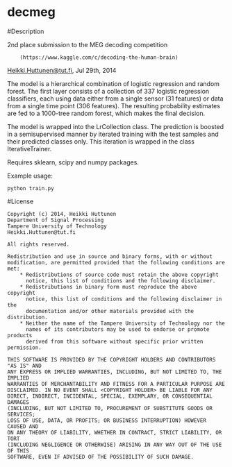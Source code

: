 decmeg
======
#Description

2nd place submission to the MEG decoding competition

        (https://www.kaggle.com/c/decoding-the-human-brain)

   Heikki.Huttunen@tut.fi, Jul 29th, 2014

   The model is a hierarchical combination of logistic regression and 
   random forest. The first layer consists of a collection of 337 logistic 
   regression classifiers, each using data either from a single sensor 
   (31 features) or data from a single time point (306 features). The 
   resulting probability estimates are fed to a 1000-tree random forest, 
   which makes the final decision. 
   
   The model is wrapped into the LrCollection class.
   The prediction is boosted in a semisupervised manner by
   iterated training with the test samples and their predicted classes
   only. This iteration is wrapped in the class IterativeTrainer.
   
   Requires sklearn, scipy and numpy packages.

   Example usage:

```
python train.py
```
   
#License

```
Copyright (c) 2014, Heikki Huttunen 
Department of Signal Processing
Tampere University of Technology
Heikki.Huttunen@tut.fi

All rights reserved.

Redistribution and use in source and binary forms, with or without
modification, are permitted provided that the following conditions are met:
    * Redistributions of source code must retain the above copyright
      notice, this list of conditions and the following disclaimer.
    * Redistributions in binary form must reproduce the above copyright
      notice, this list of conditions and the following disclaimer in the
      documentation and/or other materials provided with the distribution.
    * Neither the name of the Tampere University of Technology nor the
      names of its contributors may be used to endorse or promote products
      derived from this software without specific prior written permission.

THIS SOFTWARE IS PROVIDED BY THE COPYRIGHT HOLDERS AND CONTRIBUTORS "AS IS" AND
ANY EXPRESS OR IMPLIED WARRANTIES, INCLUDING, BUT NOT LIMITED TO, THE IMPLIED
WARRANTIES OF MERCHANTABILITY AND FITNESS FOR A PARTICULAR PURPOSE ARE
DISCLAIMED. IN NO EVENT SHALL <COPYRIGHT HOLDER> BE LIABLE FOR ANY
DIRECT, INDIRECT, INCIDENTAL, SPECIAL, EXEMPLARY, OR CONSEQUENTIAL DAMAGES
(INCLUDING, BUT NOT LIMITED TO, PROCUREMENT OF SUBSTITUTE GOODS OR SERVICES;
LOSS OF USE, DATA, OR PROFITS; OR BUSINESS INTERRUPTION) HOWEVER CAUSED AND
ON ANY THEORY OF LIABILITY, WHETHER IN CONTRACT, STRICT LIABILITY, OR TORT
(INCLUDING NEGLIGENCE OR OTHERWISE) ARISING IN ANY WAY OUT OF THE USE OF THIS
SOFTWARE, EVEN IF ADVISED OF THE POSSIBILITY OF SUCH DAMAGE.
```